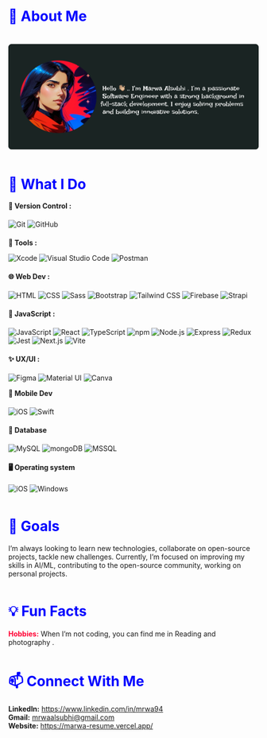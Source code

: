 <div>

</div>

<h1 style="color: #0000FF ; margin-top:50%  ">👾 About Me  </h1>
<img  style=" margin-top: 20px"  src="logo.png" alt="logo" title="logo"/>

<div>
<h1 style="color: #0000FF ; margin-top:50px  "> 🌟 What I Do  </h1>
 <span style=" font-weight:bold"> 🧰 Version Control :</span> 
 <div style="margin-top:20px ; margin-bottom:20px">
	<img width="50" src="https://user-images.githubusercontent.com/25181517/192108372-f71d70ac-7ae6-4c0d-8395-51d8870c2ef0.png" alt="Git" title="Git"/></code>
	<img width="50" src="https://user-images.githubusercontent.com/25181517/192108374-8da61ba1-99ec-41d7-80b8-fb2f7c0a4948.png" alt="GitHub" title="GitHub"/></code>
</div>
 
  <span style=" font-weight:bold" > 🔨 Tools :</span> 
  <div style="margin-bottom:20px">
	<img width="50" src="https://user-images.githubusercontent.com/25181517/186711578-bf30cb30-40b7-4b45-95a5-bdf837c372e7.png" alt="Xcode" title="Xcode"/></code>
	<img width="50" src="https://user-images.githubusercontent.com/25181517/192108891-d86b6220-e232-423a-bf5f-90903e6887c3.png" alt="Visual Studio Code" title="Visual Studio Code"/></code>
	<img width="50" src="https://user-images.githubusercontent.com/25181517/192109061-e138ca71-337c-4019-8d42-4792fdaa7128.png" alt="Postman" title="Postman"/></code>
</div>

<span style=" font-weight:bold" >🌐 Web Dev :</span>

<div style="margin-top:20px ;  margin-bottom:20px">
	<img width="50" src="https://user-images.githubusercontent.com/25181517/192158954-f88b5814-d510-4564-b285-dff7d6400dad.png" alt="HTML" title="HTML"/></code>
	<img width="50" src="https://user-images.githubusercontent.com/25181517/183898674-75a4a1b1-f960-4ea9-abcb-637170a00a75.png" alt="CSS" title="CSS"/></code>
	<img width="50" src="https://user-images.githubusercontent.com/25181517/192158956-48192682-23d5-4bfc-9dfb-6511ade346bc.png" alt="Sass" title="Sass"/></code>
	<img width="50" src="https://user-images.githubusercontent.com/25181517/183898054-b3d693d4-dafb-4808-a509-bab54cf5de34.png" alt="Bootstrap" title="Bootstrap"/></code>
	<img width="50" src="https://user-images.githubusercontent.com/25181517/202896760-337261ed-ee92-4979-84c4-d4b829c7355d.png" alt="Tailwind CSS" title="Tailwind CSS"/></code>
	<img width="50" src="https://user-images.githubusercontent.com/25181517/189716855-2c69ca7a-5149-4647-936d-780610911353.png" alt="Firebase" title="Firebase"/></code>
	<img width="50" src="https://github-production-user-asset-6210df.s3.amazonaws.com/54946572/281752331-0ed1571c-e3df-4f34-94df-102c0afbdb2b.png" alt="Strapi" title="Strapi"/></code>
</div>

<span style=" font-weight:bold" > 📜 JavaScript :</span>

  <div style="margin-top:20px  ;margin-bottom:20px">
	<img width="50" src="https://user-images.githubusercontent.com/25181517/117447155-6a868a00-af3d-11eb-9cfe-245df15c9f3f.png" alt="JavaScript" title="JavaScript"/></>
	<img width="50" src="https://user-images.githubusercontent.com/25181517/183897015-94a058a6-b86e-4e42-a37f-bf92061753e5.png" alt="React" title="React"/></>
	<img width="50" src="https://user-images.githubusercontent.com/25181517/183890598-19a0ac2d-e88a-4005-a8df-1ee36782fde1.png" alt="TypeScript" title="TypeScript"/></>
	<img width="50" src="https://user-images.githubusercontent.com/25181517/121401671-49102800-c959-11eb-9f6f-74d49a5e1774.png" alt="npm" title="npm"/></code>
	<img width="50" src="https://user-images.githubusercontent.com/25181517/183568594-85e280a7-0d7e-4d1a-9028-c8c2209e073c.png" alt="Node.js" title="Node.js"/></code>
	<img width="50" src="https://user-images.githubusercontent.com/25181517/183859966-a3462d8d-1bc7-4880-b353-e2cbed900ed6.png" alt="Express" title="Express"/></code>
	<img width="50" src="https://user-images.githubusercontent.com/25181517/187896150-cc1dcb12-d490-445c-8e4d-1275cd2388d6.png" alt="Redux" title="Redux"/></code>
	<img width="50" src="https://user-images.githubusercontent.com/25181517/187955005-f4ca6f1a-e727-497b-b81b-93fb9726268e.png" alt="Jest" title="Jest"/></code>
	<img width="50" src="https://github.com/marwin1991/profile-technology-icons/assets/136815194/5f8c622c-c217-4649-b0a9-7e0ee24bd704" alt="Next.js" title="Next.js"/></code>
	<img width="50" src="https://github-production-user-asset-6210df.s3.amazonaws.com/62091613/261395532-b40892ef-efb8-4b0e-a6b5-d1cfc2f3fc35.png" alt="Vite" title="Vite"/></code>
</div>
  <span style=" font-weight:bold " > ✨ UX/UI :</span>

  <div style="margin-top:20px">
	<img width="50" src="https://user-images.githubusercontent.com/25181517/189715289-df3ee512-6eca-463f-a0f4-c10d94a06b2f.png" alt="Figma" title="Figma"/></code>
	<img width="50" src="https://user-images.githubusercontent.com/25181517/189716630-fe6c084c-6c66-43af-aa49-64c8aea4a5c2.png" alt="Material UI" title="Material UI"/></code>
	<img width="50" src="https://github-production-user-asset-6210df.s3.amazonaws.com/136815194/253220886-02494c7c-de6a-43a6-9293-6369696842ed.png" alt="Canva" title="Canva"/></code>
</div>

<span style ="font-weight:bold "> 📱 Mobile Dev </span>

  <div style="margin-top:20px ; margin-bottom:20px">
	<img width="50" src="https://user-images.githubusercontent.com/25181517/121406611-a8246b80-c95e-11eb-9b11-b771486377f6.png" alt="iOS" title="iOS"/></code>
<img width="50" src="https://user-images.githubusercontent.com/25181517/121406389-6267a300-c95e-11eb-8d67-f1e22afe8aea.png" alt="Swift" title="Swift"/></code>
</div>

<span style ="font-weight:bold  "> 💾 Database </span>

  <div style="margin-top:20px;; margin-bottom:20px">
	<img width="50" src="https://user-images.githubusercontent.com/25181517/183896128-ec99105a-ec1a-4d85-b08b-1aa1620b2046.png" alt="MySQL" title="MySQL"/></code>
	<img width="50" src="https://user-images.githubusercontent.com/25181517/182884177-d48a8579-2cd0-447a-b9a6-ffc7cb02560e.png" alt="mongoDB" title="mongoDB"/></code>
	<img width="50" src="https://github.com/marwin1991/profile-technology-icons/assets/19180175/3b371807-db7c-45b4-8720-c0cfc901680a" alt="MSSQL" title="MSSQL"/></code>
</div>

<span style ="font-weight:bold ; margin-top:20px ; margin-bottom:20px  "> 🖥️ Operating system </span>

  <div style="margin-top:20px;; margin-bottom:20px">	
  <img width="50" src="https://user-images.githubusercontent.com/25181517/121406611-a8246b80-c95e-11eb-9b11-b771486377f6.png" alt="iOS" title="iOS"/></code>
	<img width="50" src="https://user-images.githubusercontent.com/25181517/186884150-05e9ff6d-340e-4802-9533-2c3f02363ee3.png" alt="Windows" title="Windows"/></code>
</div>
</div>

<div>
<h1 style="color: #0000FF ; margin-top:50px  "> 🎯 Goals  </h1>
<span>
I’m always looking to learn new technologies, collaborate on open-source projects, tackle new challenges. Currently, I’m focused on  improving my skills in AI/ML, contributing to the open-source community, working on personal projects.
</span>
</div>

<div>
<h1 style="color: #0000FF ; margin-top:50px  "> 💡 Fun Facts  </h1>
<span>
<span style="color: #ff0033 ; font-weight:bold">Hobbies:</span>
 When I’m not coding, you can find me in Reading and photography .
</span>
</div>

<div>
<h1 style="color: #0000FF ; margin-top:50px  "> 📫 Connect With Me  </h1>
<span>
<span style=" font-weight:bold">LinkedIn:</span>
 <a href="https://www.linkedin.com/in/mrwa94"> https://www.linkedin.com/in/mrwa94</a>
</span>
<span>
<br/>
<span style=" font-weight:bold">Gmail:</span>
 <a href="https://mail.google.com/mail/u/0/?tab=rm&ogbl#inbox?compose=new"> mrwaalsubhi@gmail.com</a>
</span>
<br/>
<span style=" font-weight:bold">Website:</span>
 <a href="https://marwa-resume.vercel.app/"> https://marwa-resume.vercel.app/</a>
</span>
</div>
